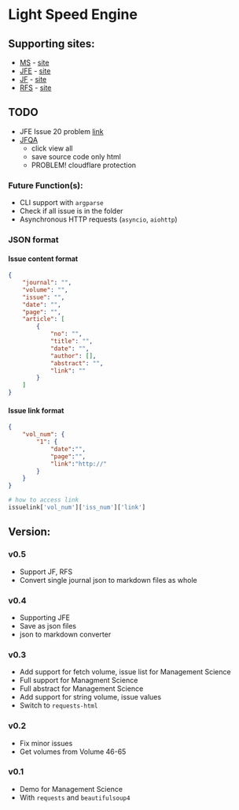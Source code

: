 # Light Speed Engine

## Supporting sites:

  - [MS](/MS) - [site](https://pubsonline.informs.org/journal/mnsc)
  - [JFE](/JFE/) - [site](https://www.sciencedirect.com/journal/journal-of-financial-economics/issues)
  - [JF](/JF) - [site](https://onlinelibrary.wiley.com/loi/15406261)
  - [RFS](/RFS) - [site](https://academic.oup.com/rfs/issue)

## TODO

- JFE Issue 20 problem [link](https://www.sciencedirect.com/journal/journal-of-financial-economics/vol/20/suppl/C)
- [JFQA](https://www.cambridge.org/core/journals/journal-of-financial-and-quantitative-analysis/all-issues)
  - click view all
  - save source code only html
  - PROBLEM! cloudflare protection

### Future Function(s):

- CLI support with `argparse`
- Check if all issue is in the folder
- Asynchronous HTTP requests (`asyncio`, `aiohttp`)

### JSON format

#### Issue content format
```json
{
    "journal": "",
    "volume": "",
    "issue": "",
    "date": "",
    "page": "",
    "article": [
        {
            "no": "",
            "title": "",
            "date": "",
            "author": [],
            "abstract": "",
            "link": ""
        }
    ]
}
```

#### Issue link format
```json
{
    "vol_num": {
        "1": {
            "date":"",
            "page":"",
            "link":"http://"
        }
    }
}
```

```python
# how to access link
issuelink['vol_num']['iss_num']['link']
```


## Version:

### v0.5

- Support JF, RFS
- Convert single journal json to markdown files as whole

### v0.4

- Supporting JFE
- Save as json files
- json to markdown converter

### v0.3

- Add support for fetch volume, issue list for Management Science
- Full support for Managment Science
- Full abstract for Management Science
- Add support for string volume, issue values
- Switch to `requests-html`

### v0.2

- Fix minor issues
- Get volumes from Volume 46-65

### v0.1

- Demo for Management Science
- With `requests` and `beautifulsoup4`
